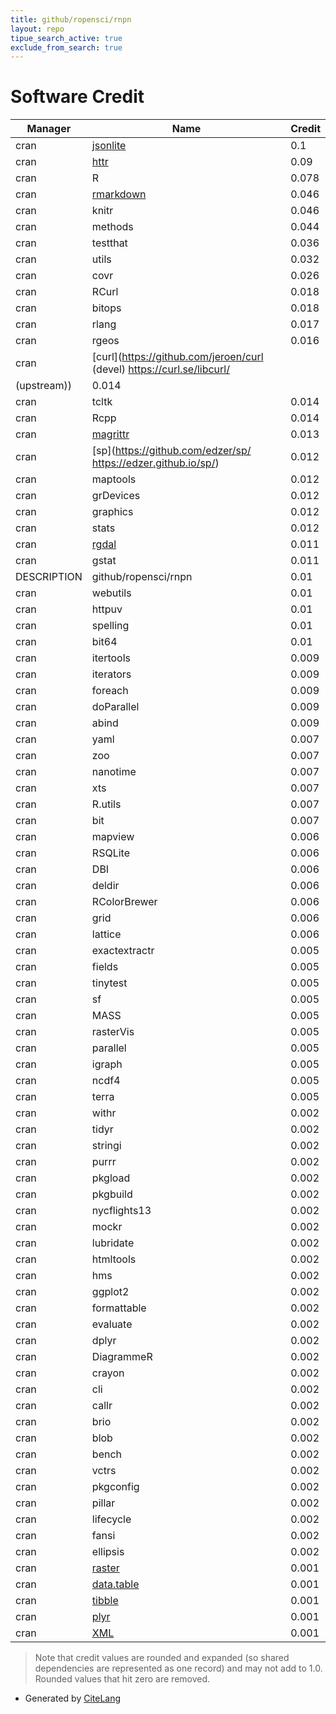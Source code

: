 ```yaml
---
title: github/ropensci/rnpn
layout: repo
tipue_search_active: true
exclude_from_search: true
---
```

# Software Credit

|Manager|Name|Credit|
|-------|----|------|
|cran|[jsonlite](https://arxiv.org/abs/1403.2805 (paper))|0.1|
|cran|[httr](https://httr.r-lib.org/)|0.09|
|cran|R|0.078|
|cran|[rmarkdown](https://github.com/rstudio/rmarkdown)|0.046|
|cran|knitr|0.046|
|cran|methods|0.044|
|cran|testthat|0.036|
|cran|utils|0.032|
|cran|covr|0.026|
|cran|RCurl|0.018|
|cran|bitops|0.018|
|cran|rlang|0.017|
|cran|rgeos|0.016|
|cran|[curl](https://github.com/jeroen/curl (devel) https://curl.se/libcurl/
(upstream))|0.014|
|cran|tcltk|0.014|
|cran|Rcpp|0.014|
|cran|[magrittr](https://magrittr.tidyverse.org)|0.013|
|cran|[sp](https://github.com/edzer/sp/ https://edzer.github.io/sp/)|0.012|
|cran|maptools|0.012|
|cran|grDevices|0.012|
|cran|graphics|0.012|
|cran|stats|0.012|
|cran|[rgdal](http://rgdal.r-forge.r-project.org)|0.011|
|cran|gstat|0.011|
|DESCRIPTION|github/ropensci/rnpn|0.01|
|cran|webutils|0.01|
|cran|httpuv|0.01|
|cran|spelling|0.01|
|cran|bit64|0.01|
|cran|itertools|0.009|
|cran|iterators|0.009|
|cran|foreach|0.009|
|cran|doParallel|0.009|
|cran|abind|0.009|
|cran|yaml|0.007|
|cran|zoo|0.007|
|cran|nanotime|0.007|
|cran|xts|0.007|
|cran|R.utils|0.007|
|cran|bit|0.007|
|cran|mapview|0.006|
|cran|RSQLite|0.006|
|cran|DBI|0.006|
|cran|deldir|0.006|
|cran|RColorBrewer|0.006|
|cran|grid|0.006|
|cran|lattice|0.006|
|cran|exactextractr|0.005|
|cran|fields|0.005|
|cran|tinytest|0.005|
|cran|sf|0.005|
|cran|MASS|0.005|
|cran|rasterVis|0.005|
|cran|parallel|0.005|
|cran|igraph|0.005|
|cran|ncdf4|0.005|
|cran|terra|0.005|
|cran|withr|0.002|
|cran|tidyr|0.002|
|cran|stringi|0.002|
|cran|purrr|0.002|
|cran|pkgload|0.002|
|cran|pkgbuild|0.002|
|cran|nycflights13|0.002|
|cran|mockr|0.002|
|cran|lubridate|0.002|
|cran|htmltools|0.002|
|cran|hms|0.002|
|cran|ggplot2|0.002|
|cran|formattable|0.002|
|cran|evaluate|0.002|
|cran|dplyr|0.002|
|cran|DiagrammeR|0.002|
|cran|crayon|0.002|
|cran|cli|0.002|
|cran|callr|0.002|
|cran|brio|0.002|
|cran|blob|0.002|
|cran|bench|0.002|
|cran|vctrs|0.002|
|cran|pkgconfig|0.002|
|cran|pillar|0.002|
|cran|lifecycle|0.002|
|cran|fansi|0.002|
|cran|ellipsis|0.002|
|cran|[raster](https://rspatial.org/raster)|0.001|
|cran|[data.table](https://r-datatable.com)|0.001|
|cran|[tibble](https://tibble.tidyverse.org/)|0.001|
|cran|[plyr](http://had.co.nz/plyr)|0.001|
|cran|[XML](http://www.omegahat.net/RSXML/)|0.001|


> Note that credit values are rounded and expanded (so shared dependencies are represented as one record) and may not add to 1.0. Rounded values that hit zero are removed.


- Generated by [CiteLang](https://github.com/vsoch/citelang)
